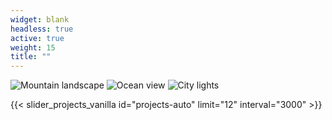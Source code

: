 ```yaml
---
widget: blank
headless: true
active: true
weight: 15
title: ""
---
```


<div class="kgd-slider">
  <img src="https://images.unsplash.com/photo-1506744038136-46273834b3fb?w=1600" alt="Mountain landscape">
  <img src="https://images.unsplash.com/photo-1507525428034-b723cf961d3e?w=1600" alt="Ocean view">
  <img src="https://images.unsplash.com/photo-1522199710521-72d69614c702?w=1600" alt="City lights">
</div>


{{< slider_projects_vanilla id="projects-auto" limit="12" interval="3000" >}}
